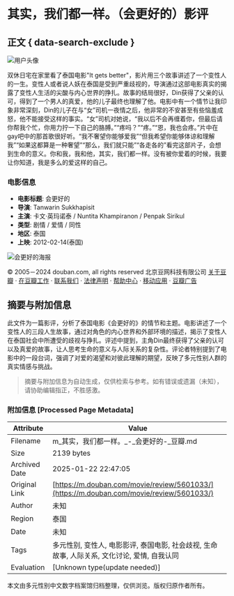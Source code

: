 # 其实，我们都一样。（会更好的）影评

## 正文 { data-search-exclude }


![用户头像](https://img9.doubanio.com/icon/u57577882-4.jpg)

双休日宅在家里看了泰国电影"It gets better"，影片用三个故事讲述了一个变性人的一生。变性人或者说人妖在泰国是受到严重歧视的，导演通过这部电影真实的揭露了变性人生活的尖酸与内心世界的挣扎。故事的结局很好，Din获得了父亲的认可，得到了一个男人的真爱，他的儿子最终也理解了他。电影中有一个情节让我印象非常深刻，Din的儿子在与“女”司机一夜情之后，他非常的不安甚至有些恼羞成怒，他不能接受这样的事实。“女”司机对她说，“我以后不会再缠着你，但最后请你帮我个忙，你用力拧一下自己的胳膊。”“疼吗？”“疼。”“恩，我也会疼。”片中在gay吧中的那首歌很好听。“我不奢望你能够爱我”“但我希望你能够体谅和理解我”“如果这都算是一种奢望”“那么，我们就只能”“各走各的”看完这部片子，会想到生命的意义。你和我，我和他，其实，我们都一样。没有被你爱着的时候，我要让你知道，我是多么的爱这样的自己。

### 电影信息

- **电影标题**: 会更好的
- **导演**: Tanwarin Sukkhapisit
- **主演**: 卡文·英玛诺泰 / Nuntita Khampiranon / Penpak Sirikul
- **类型**: 剧情 / 爱情 / 同性
- **地区**: 泰国
- **上映**: 2012-02-14(泰国)

![会更好的海报](https://img3.doubanio.com/view/photo/s_ratio_poster/public/p1374294377.webp)

© 2005－2024 douban.com, all rights reserved 北京豆网科技有限公司 [关于豆瓣](https://www.douban.com/about) · [在豆瓣工作](https://www.douban.com/jobs) · [联系我们](https://www.douban.com/about?topic=contactus) · [法律声明](https://www.douban.com/about/legal) · [帮助中心](https://help.douban.com/?app=movie) · [移动应用](https://www.douban.com/doubanapp/) · [豆瓣广告](https://www.douban.com/partner/)
<!-- tcd_original_link https://m.douban.com/movie/review/5601033/ -->


## 摘要与附加信息

<!-- tcd_abstract -->
此文件为一篇影评，分析了泰国电影《会更好的》的情节和主题。电影讲述了一个变性人的三段人生故事，通过对角色的内心世界和外部环境的描述，揭示了变性人在泰国社会中所遭受的歧视与挣扎。评述中提到，主角Din最终获得了父亲的认可以及真爱的故事，让人思考生命的意义与人际关系的复杂性。评论者特别提到了电影中的一段台词，强调了对爱的渴望和对彼此理解的期望，反映了多元性别人群的真实情感与挑战。
<!-- tcd_abstract_end -->

> 摘要与附加信息为自动生成，仅供检索与参考。如有错误或遗漏（未知），请协助编辑指正，不胜感激。

### 附加信息 [Processed Page Metadata]

| Attribute       | Value                                  |
|-----------------|----------------------------------------|
| Filename        | m_其实，我们都一样。_-_会更好的-_豆瓣.md                             |
| Size            | 2139 bytes                           |
| Archived Date   | 2025-01-22 22:47:05                             |
| Original Link   | [https://m.douban.com/movie/review/5601033/](https://m.douban.com/movie/review/5601033/)                       |
| Author          | 未知                               |
| Region          | 泰国                               |
| Date            | 未知                                 |
| Tags            | 多元性别, 变性人, 电影影评, 泰国电影, 社会歧视, 生命故事, 人际关系, 文化讨论, 爱情, 自我认同                                 |
| Evaluation            | [Unknown type(update needed)]                                 |
<!-- tcd_table_end -->

本文由多元性别中文数字档案馆归档整理，仅供浏览。版权归原作者所有。
